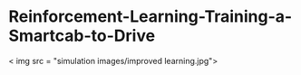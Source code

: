 # Reinforcement-Learning-Training-a-Smartcab-to-Drive
< img src = "simulation images/improved learning.jpg">
